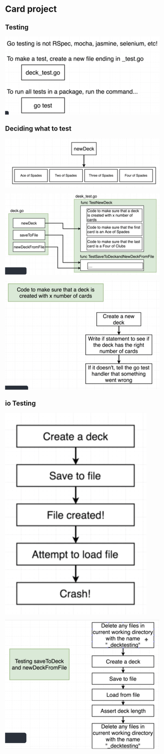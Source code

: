 # Card project
## Testing

![](13.01.png)

## Deciding what to test

![](13.02.png)

![](13.03.png)

![](13.04.png)

## io Testing

![](13.05.png)

![](13.06.png)
